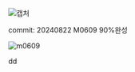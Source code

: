 ![캡처](https://github.com/user-attachments/assets/ba5eae7d-2649-4c18-9849-9611a548b3fe)

commit: 20240822 M0609 90%완성

![m0609](https://github.com/user-attachments/assets/4608651c-5407-4ba5-a0d5-2b3def1c7854)

dd
